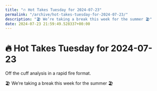 ```yaml
---
title: "🔥 Hot Takes Tuesday for 2024-07-23"
permalink: "/archive/hot-takes-tuesday-for-2024-07-23/"
description: "🏖️ We’re taking a break this week for the summer 🏖️"
date: 2024-07-23 21:59:49.528337+00:00
---
```


<h1><span style="color: rgb(0, 0, 0)">🔥 </span>Hot Takes Tuesday for 2024-07-23</h1><p>Off the cuff analysis in a rapid fire format.</p><p>🏖️ <span>We’re taking a break this week for the summer 🏖️</span></p>